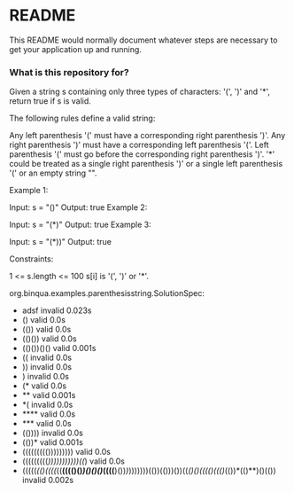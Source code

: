 # README #

This README would normally document whatever steps are necessary to get your application up and running.

### What is this repository for? ###

Given a string s containing only three types of characters: '(', ')' and '*', return true if s is valid.

The following rules define a valid string:

Any left parenthesis '(' must have a corresponding right parenthesis ')'.
Any right parenthesis ')' must have a corresponding left parenthesis '('.
Left parenthesis '(' must go before the corresponding right parenthesis ')'.
'*' could be treated as a single right parenthesis ')' or a single left parenthesis '(' or an empty string "".
 

Example 1:

Input: s = "()"
Output: true
Example 2:

Input: s = "(*)"
Output: true
Example 3:

Input: s = "(*))"
Output: true
 

Constraints:

1 <= s.length <= 100
s[i] is '(', ')' or '*'.

org.binqua.examples.parenthesisstring.SolutionSpec:
+ adsf invalid 0.023s
+ () valid 0.0s
+ (()) valid 0.0s
+ (()()) valid 0.0s
+ (()())()() valid 0.001s
+ (( invalid 0.0s
+ )) invalid 0.0s
+ ) invalid 0.0s
+ (* valid 0.0s
+ ** valid 0.001s
+ *( invalid 0.0s
+ **** valid 0.0s
+ *** valid 0.0s
+ (()))) invalid 0.0s
+ (())* valid 0.001s
+ ((((((((())))))))) valid 0.0s
+ (((((((((*)))))))))))((*) valid 0.0s
+ (((((*(()((((*((**(((()()*)()()()*((((**)())*)*)))))))(())(()))())((*()()(((()((()*(())*(()**)()(()) invalid 0.002s